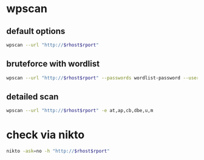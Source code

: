 # wpscan

## default options

```bash
wpscan --url "http://$rhost$rport"
```

## bruteforce with wordlist

```bash
wpscan --url "http://$rhost$rport" --passwords wordlist-password --username wordlist-usernames
```

## detailed scan

```bash
wpscan --url "http://$rhost$rport" -e at,ap,cb,dbe,u,m
```

# check via nikto

```bash
nikto -ask=no -h "http://$rhost$rport"
```
